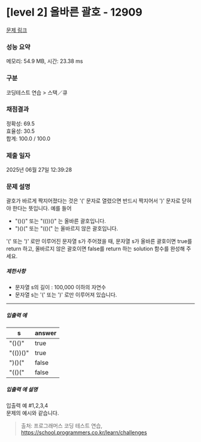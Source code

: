 # [level 2] 올바른 괄호 - 12909 

[문제 링크](https://school.programmers.co.kr/learn/courses/30/lessons/12909) 

### 성능 요약

메모리: 54.9 MB, 시간: 23.38 ms

### 구분

코딩테스트 연습 > 스택／큐

### 채점결과

정확성: 69.5<br/>효율성: 30.5<br/>합계: 100.0 / 100.0

### 제출 일자

2025년 06월 27일 12:39:28

### 문제 설명

<p>괄호가 바르게 짝지어졌다는 것은 '(' 문자로 열렸으면 반드시 짝지어서 ')' 문자로 닫혀야 한다는 뜻입니다. 예를 들어</p>

<ul>
<li>"()()" 또는 "(())()" 는 올바른 괄호입니다.</li>
<li>")()(" 또는 "(()(" 는 올바르지 않은 괄호입니다.</li>
</ul>

<p>'(' 또는 ')' 로만 이루어진 문자열 s가 주어졌을 때, 문자열 s가 올바른 괄호이면 true를 return 하고, 올바르지 않은 괄호이면 false를 return 하는 solution 함수를 완성해 주세요.</p>

<h5>제한사항</h5>

<ul>
<li>문자열 s의 길이 : 100,000 이하의 자연수</li>
<li>문자열 s는 '(' 또는 ')' 로만 이루어져 있습니다.</li>
</ul>

<hr>

<h5>입출력 예</h5>
<table class="table">
        <thead><tr>
<th>s</th>
<th>answer</th>
</tr>
</thead>
        <tbody><tr>
<td>"()()"</td>
<td>true</td>
</tr>
<tr>
<td>"(())()"</td>
<td>true</td>
</tr>
<tr>
<td>")()("</td>
<td>false</td>
</tr>
<tr>
<td>"(()("</td>
<td>false</td>
</tr>
</tbody>
      </table>
<h5>입출력 예 설명</h5>

<p>입출력 예 #1,2,3,4<br>
문제의 예시와 같습니다.</p>


> 출처: 프로그래머스 코딩 테스트 연습, https://school.programmers.co.kr/learn/challenges